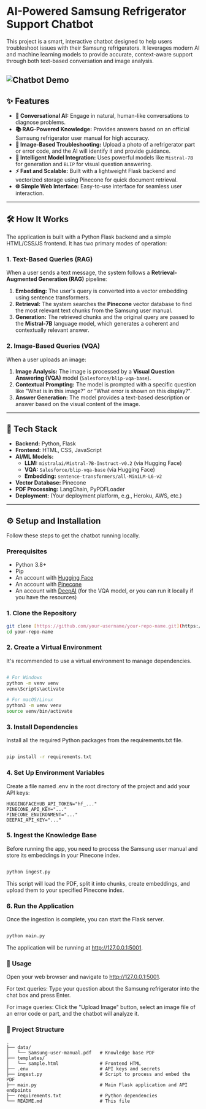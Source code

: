# AI-Powered Samsung Refrigerator Support Chatbot

This project is a smart, interactive chatbot designed to help users troubleshoot issues with their Samsung refrigerators. It leverages modern AI and machine learning models to provide accurate, context-aware support through both text-based conversation and image analysis.

![Chatbot Demo](https://placehold.co/600x400/EEE/31343C?text=Replace+with+GIF+of+your+chatbot)
---

## ✨ Features

* **🤖 Conversational AI:** Engage in natural, human-like conversations to diagnose problems.
* **📚 RAG-Powered Knowledge:** Provides answers based on an official Samsung refrigerator user manual for high accuracy.
* **📸 Image-Based Troubleshooting:** Upload a photo of a refrigerator part or error code, and the AI will identify it and provide guidance.
* **🧠 Intelligent Model Integration:** Uses powerful models like `Mistral-7B` for generation and `BLIP` for visual question answering.
* **⚡ Fast and Scalable:** Built with a lightweight Flask backend and vectorized storage using Pinecone for quick document retrieval.
* **🌐 Simple Web Interface:** Easy-to-use interface for seamless user interaction.

---

## 🛠️ How It Works

The application is built with a Python Flask backend and a simple HTML/CSS/JS frontend. It has two primary modes of operation:

### 1. Text-Based Queries (RAG)

When a user sends a text message, the system follows a **Retrieval-Augmented Generation (RAG)** pipeline:
1.  **Embedding:** The user's query is converted into a vector embedding using sentence transformers.
2.  **Retrieval:** The system searches the **Pinecone** vector database to find the most relevant text chunks from the Samsung user manual.
3.  **Generation:** The retrieved chunks and the original query are passed to the **Mistral-7B** language model, which generates a coherent and contextually relevant answer.

### 2. Image-Based Queries (VQA)

When a user uploads an image:
1.  **Image Analysis:** The image is processed by a **Visual Question Answering (VQA)** model (`Salesforce/blip-vqa-base`).
2.  **Contextual Prompting:** The model is prompted with a specific question like "What is in this image?" or "What error is shown on this display?".
3.  **Answer Generation:** The model provides a text-based description or answer based on the visual content of the image.

---

## 🚀 Tech Stack

* **Backend:** Python, Flask
* **Frontend:** HTML, CSS, JavaScript
* **AI/ML Models:**
    * **LLM:** `mistralai/Mistral-7B-Instruct-v0.2` (via Hugging Face)
    * **VQA:** `Salesforce/blip-vqa-base` (via Hugging Face)
    * **Embedding:** `sentence-transformers/all-MiniLM-L6-v2`
* **Vector Database:** Pinecone
* **PDF Processing:** LangChain, PyPDFLoader
* **Deployment:** (Your deployment platform, e.g., Heroku, AWS, etc.)

---

## ⚙️ Setup and Installation

Follow these steps to get the chatbot running locally.

### Prerequisites

* Python 3.8+
* Pip
* An account with [Hugging Face](https://huggingface.co/)
* An account with [Pinecone](https://www.pinecone.io/)
* An account with [DeepAI](https://deepai.org/) (for the VQA model, or you can run it locally if you have the resources)

### 1. Clone the Repository

```bash
git clone [https://github.com/your-username/your-repo-name.git](https://github.com/your-username/your-repo-name.git)
cd your-repo-name
```
### 2. Create a Virtual Environment


It's recommended to use a virtual environment to manage dependencies.

```Bash

# For Windows
python -m venv venv
venv\Scripts\activate

# For macOS/Linux
python3 -m venv venv
source venv/bin/activate
```

### 3. Install Dependencies
Install all the required Python packages from the requirements.txt file.

```Bash

pip install -r requirements.txt
```

### 4. Set Up Environment Variables
Create a file named .env in the root directory of the project and add your API keys:
```
HUGGINGFACEHUB_API_TOKEN="hf_..."
PINECONE_API_KEY="..."
PINECONE_ENVIRONMENT="..."
DEEPAI_API_KEY="..."
```

### 5. Ingest the Knowledge Base
Before running the app, you need to process the Samsung user manual and store its embeddings in your Pinecone index.

```Bash

python ingest.py
```

This script will load the PDF, split it into chunks, create embeddings, and upload them to your specified Pinecone index.

### 6. Run the Application
Once the ingestion is complete, you can start the Flask server.

```Bash

python main.py
```

The application will be running at http://127.0.0.1:5001.

### 💬 Usage
Open your web browser and navigate to http://127.0.0.1:5001.

For text queries: Type your question about the Samsung refrigerator into the chat box and press Enter.

For image queries: Click the "Upload Image" button, select an image file of an error code or part, and the chatbot will analyze it.

### 📂 Project Structure
```
.
├── data/
│   └── Samsung-user-manual.pdf   # Knowledge base PDF
├── templates/
│   └── sample.html               # Frontend HTML
├── .env                          # API keys and secrets
├── ingest.py                     # Script to process and embed the PDF
├── main.py                       # Main Flask application and API endpoints
├── requirements.txt              # Python dependencies
└── README.md                     # This file
```






